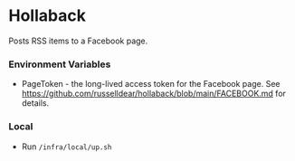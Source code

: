 # Hollaback

Posts RSS items to a Facebook page.

### Environment Variables
- PageToken - the long-lived access token for the Facebook page. See https://github.com/russelldear/hollaback/blob/main/FACEBOOK.md for details.

### Local 

- Run `/infra/local/up.sh`
